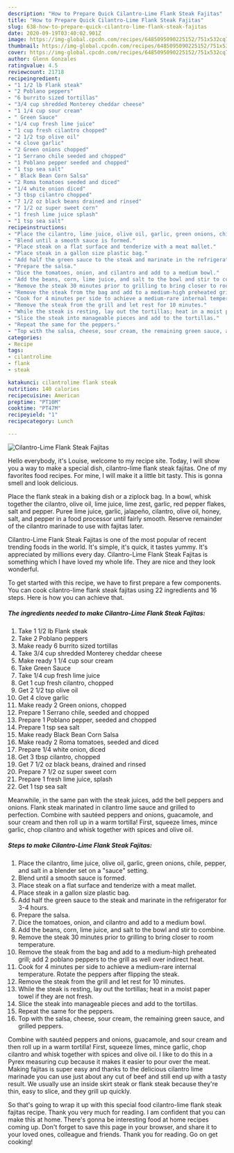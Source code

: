 ```yaml
---
description: "How to Prepare Quick Cilantro-Lime Flank Steak Fajitas"
title: "How to Prepare Quick Cilantro-Lime Flank Steak Fajitas"
slug: 638-how-to-prepare-quick-cilantro-lime-flank-steak-fajitas
date: 2020-09-19T03:40:02.901Z
image: https://img-global.cpcdn.com/recipes/6485095090225152/751x532cq70/cilantro-lime-flank-steak-fajitas-recipe-main-photo.jpg
thumbnail: https://img-global.cpcdn.com/recipes/6485095090225152/751x532cq70/cilantro-lime-flank-steak-fajitas-recipe-main-photo.jpg
cover: https://img-global.cpcdn.com/recipes/6485095090225152/751x532cq70/cilantro-lime-flank-steak-fajitas-recipe-main-photo.jpg
author: Glenn Gonzales
ratingvalue: 4.5
reviewcount: 21718
recipeingredient:
- "1 1/2 lb Flank steak"
- "2 Poblano peppers"
- "6 burrito sized tortillas"
- "3/4 cup shredded Monterey cheddar cheese"
- "1 1/4 cup sour cream"
- " Green Sauce"
- "1/4 cup fresh lime juice"
- "1 cup fresh cilantro chopped"
- "2 1/2 tsp olive oil"
- "4 clove garlic"
- "2 Green onions chopped"
- "1 Serrano chile seeded and chopped"
- "1 Poblano pepper seeded and chopped"
- "1 tsp sea salt"
- " Black Bean Corn Salsa"
- "2 Roma tomatoes seeded and diced"
- "1/4 white onion diced"
- "3 tbsp cilantro chopped"
- "7 1/2 oz black beans drained and rinsed"
- "7 1/2 oz super sweet corn"
- "1 fresh lime juice splash"
- "1 tsp sea salt"
recipeinstructions:
- "Place the cilantro, lime juice, olive oil, garlic, green onions, chile, pepper, and salt in a blender set on a &#34;sauce&#34; setting."
- "Blend until a smooth sauce is formed."
- "Place steak on a flat surface and tenderize with a meat mallet."
- "Place steak in a gallon size plastic bag."
- "Add half the green sauce to the steak and marinate in the refrigerator for 3-4 hours."
- "Prepare the salsa."
- "Dice the tomatoes, onion, and cilantro and add to a medium bowl."
- "Add the beans, corn, lime juice, and salt to the bowl and stir to combine."
- "Remove the steak 30 minutes prior to grilling to bring closer to room temperature."
- "Remove the steak from the bag and add to a medium-high preheated grill; add 2 poblano peppers to the grill as well over indirect heat."
- "Cook for 4 minutes per side to achieve a medium-rare internal temperature. Rotate the peppers after flipping the steak."
- "Remove the steak from the grill and let rest for 10 minutes."
- "While the steak is resting, lay out the tortillas; heat in a moist paper towel if they are not fresh."
- "Slice the steak into manageable pieces and add to the tortillas."
- "Repeat the same for the peppers."
- "Top with the salsa, cheese, sour cream, the remaining green sauce, and grilled peppers."
categories:
- Recipe
tags:
- cilantrolime
- flank
- steak

katakunci: cilantrolime flank steak 
nutrition: 140 calories
recipecuisine: American
preptime: "PT10M"
cooktime: "PT47M"
recipeyield: "1"
recipecategory: Lunch

---
```



![Cilantro-Lime Flank Steak Fajitas](https://img-global.cpcdn.com/recipes/6485095090225152/751x532cq70/cilantro-lime-flank-steak-fajitas-recipe-main-photo.jpg)

Hello everybody, it's Louise, welcome to my recipe site. Today, I will show you a way to make a special dish, cilantro-lime flank steak fajitas. One of my favorites food recipes. For mine, I will make it a little bit tasty. This is gonna smell and look delicious.

Place the flank steak in a baking dish or a ziplock bag. In a bowl, whisk together the cilantro, olive oil, lime juice, lime zest, garlic, red pepper flakes, salt and pepper. Puree lime juice, garlic, jalapeño, cilantro, olive oil, honey, salt, and pepper in a food processor until fairly smooth. Reserve remainder of the cilantro marinade to use with fajitas later.

Cilantro-Lime Flank Steak Fajitas is one of the most popular of recent trending foods in the world. It's simple, it's quick, it tastes yummy. It's appreciated by millions every day. Cilantro-Lime Flank Steak Fajitas is something which I have loved my whole life. They are nice and they look wonderful.


To get started with this recipe, we have to first prepare a few components. You can cook cilantro-lime flank steak fajitas using 22 ingredients and 16 steps. Here is how you can achieve that.

<!--inarticleads1-->

##### The ingredients needed to make Cilantro-Lime Flank Steak Fajitas:

1. Take 1 1/2 lb Flank steak
1. Take 2 Poblano peppers
1. Make ready 6 burrito sized tortillas
1. Take 3/4 cup shredded Monterey cheddar cheese
1. Make ready 1 1/4 cup sour cream
1. Take  Green Sauce
1. Take 1/4 cup fresh lime juice
1. Get 1 cup fresh cilantro, chopped
1. Get 2 1/2 tsp olive oil
1. Get 4 clove garlic
1. Make ready 2 Green onions, chopped
1. Prepare 1 Serrano chile, seeded and chopped
1. Prepare 1 Poblano pepper, seeded and chopped
1. Prepare 1 tsp sea salt
1. Make ready  Black Bean Corn Salsa
1. Make ready 2 Roma tomatoes, seeded and diced
1. Prepare 1/4 white onion, diced
1. Get 3 tbsp cilantro, chopped
1. Get 7 1/2 oz black beans, drained and rinsed
1. Prepare 7 1/2 oz super sweet corn
1. Prepare 1 fresh lime juice, splash
1. Get 1 tsp sea salt


Meanwhile, in the same pan with the steak juices, add the bell peppers and onions. Flank steak marinated in cilantro lime sauce and grilled to perfection. Combine with sautéed peppers and onions, guacamole, and sour cream and then roll up in a warm tortilla! First, squeeze limes, mince garlic, chop cilantro and whisk together with spices and olive oil. 

<!--inarticleads2-->

##### Steps to make Cilantro-Lime Flank Steak Fajitas:

1. Place the cilantro, lime juice, olive oil, garlic, green onions, chile, pepper, and salt in a blender set on a &#34;sauce&#34; setting.
1. Blend until a smooth sauce is formed.
1. Place steak on a flat surface and tenderize with a meat mallet.
1. Place steak in a gallon size plastic bag.
1. Add half the green sauce to the steak and marinate in the refrigerator for 3-4 hours.
1. Prepare the salsa.
1. Dice the tomatoes, onion, and cilantro and add to a medium bowl.
1. Add the beans, corn, lime juice, and salt to the bowl and stir to combine.
1. Remove the steak 30 minutes prior to grilling to bring closer to room temperature.
1. Remove the steak from the bag and add to a medium-high preheated grill; add 2 poblano peppers to the grill as well over indirect heat.
1. Cook for 4 minutes per side to achieve a medium-rare internal temperature. Rotate the peppers after flipping the steak.
1. Remove the steak from the grill and let rest for 10 minutes.
1. While the steak is resting, lay out the tortillas; heat in a moist paper towel if they are not fresh.
1. Slice the steak into manageable pieces and add to the tortillas.
1. Repeat the same for the peppers.
1. Top with the salsa, cheese, sour cream, the remaining green sauce, and grilled peppers.


Combine with sautéed peppers and onions, guacamole, and sour cream and then roll up in a warm tortilla! First, squeeze limes, mince garlic, chop cilantro and whisk together with spices and olive oil. I like to do this in a Pyrex measuring cup because it makes it easier to pour over the meat. Making fajitas is super easy and thanks to the delicious cilantro lime marinade you can use just about any cut of beef and still end up with a tasty result. We usually use an inside skirt steak or flank steak because they&#39;re thin, easy to slice, and they grill up quickly. 

So that's going to wrap it up with this special food cilantro-lime flank steak fajitas recipe. Thank you very much for reading. I am confident that you can make this at home. There's gonna be interesting food at home recipes coming up. Don't forget to save this page in your browser, and share it to your loved ones, colleague and friends. Thank you for reading. Go on get cooking!
